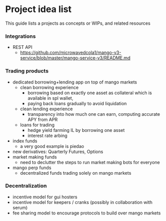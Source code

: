 # Project idea list
This guide lists a projects as concepts or WIPs, and related resources

### Integrations
* REST API
    * https://github.com/microwavedcola1/mango-v3-service/blob/master/mango-service-v3/README.md
### Trading products
* dedicated borrowing+lending app on top of mango markets
    * clean borrowing experience 
        * borrowing based on exactly one asset as collateral which is available in spl wallet, 
        * paying back loans gradually to avoid liquidation
    * clean lending experience
        * transparency into how much one can earn, computing accurate APY from APR
    * loans for trading
        * hedge yield farming IL by borrowing one asset
        * interest rate arbing
* index funds
    * a very good example is piedao
* new derivatives: Quarterly Futures, Options
* market making funds
    * need to declutter the steps to run market making bots for everyone
* mango perp funds
    * decentralized funds trading solely on mango markets


### Decentralization
* incentive model for gui hosters
* incentive model for keepers / cranks (possibly in collaboration with serum)
* fee sharing model to encourage protocols to build over mango markets
